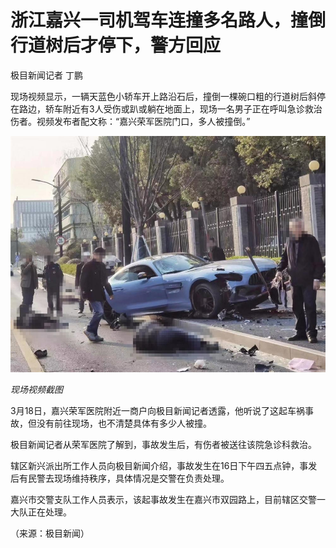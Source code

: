 # 浙江嘉兴一司机驾车连撞多名路人，撞倒行道树后才停下，警方回应

极目新闻记者 丁鹏

现场视频显示，一辆天蓝色小轿车开上路沿石后，撞倒一棵碗口粗的行道树后斜停在路边，轿车附近有3人受伤或趴或躺在地面上，现场一名男子正在呼叫急诊救治伤者。视频发布者配文称：“嘉兴荣军医院门口，多人被撞倒。”

![7ccb73fb0601d8df4ad6e0aa1dcc5aab.jpg](https://raw.githubusercontent.com/qqhsx/qqnews_image/main/2024/03/19/浙江嘉兴一司机驾车连撞多名路人，撞倒行道树后才停下，警方回应/7ccb73fb0601d8df4ad6e0aa1dcc5aab.jpg)

_现场视频截图_

3月18日，嘉兴荣军医院附近一商户向极目新闻记者透露，他听说了这起车祸事故，但没有前往现场，也不清楚具体有多少人被撞。

极目新闻记者从荣军医院了解到，事故发生后，有伤者被送往该院急诊科救治。

辖区新兴派出所工作人员向极目新闻介绍，事故发生在16日下午四五点钟，事发后有民警去现场维持秩序，具体情况是交警在负责处理。

嘉兴市交警支队工作人员表示，该起事故发生在嘉兴市双园路上，目前辖区交警一大队正在处理。

（来源：极目新闻）

